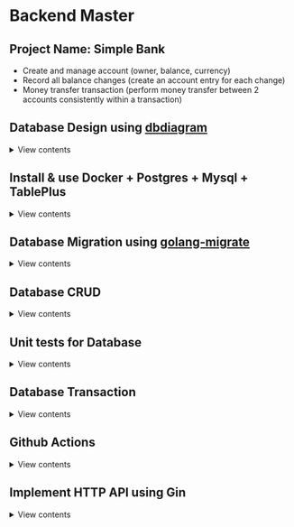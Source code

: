 # Backend Master

## Project Name: Simple Bank

- Create and manage account (owner, balance, currency)
- Record all balance changes (create an account entry for each change)
- Money transfer transaction (perform money transfer between 2 accounts consistently within a transaction)

## Database Design using [dbdiagram](https://dbdiagram.io)

<details>
<summary>View contents</summary>

Design database tables using <https://dbdiagram.io>

### Setup dbdigram

```sh
# install dbdocs
npm i -g dbdocs

# check dbdocs
dbdocs

# create doc directory
mkdir doc

# copy dbml codes and paste in db.dbml file
# install "vscode-dbml" extension to highlight codes
touch db.dbml

# login to dbdocs
dbdocs login

# generate dbdocs view
dbdocs build doc/db.dbml

# visit: https://dbdocs.io/foyezar/simplebank

# set password
# dbdocs password --set <password> --project <project name>
dbdocs password --set secret --project simplebank

# remove a project
# dbdocs remove <project name>
dbdocs remove simplebank

# install dbml cli
npm i -g @dbml/cli

# convert a dbml file to sql
# dbml2sql <path-to-dbml-file> [--mysql|--postgres] -o <output-filepath>
dbml2sql doc/db.dbml --postgres -o doc/schema.sql

# convert a sql file to dbml
# sql2dbml <path-to-sql-file> [--mysql|--postgres] -o <output-filepath>
sql2dbml doc/schema.sql --postgres -o doc/db.dbml
```

</details>

## Install & use Docker + Postgres + Mysql + TablePlus

<details>
<summary>View contents</summary>

- Download & install docker: [link](https://docs.docker.com/desktop/install/mac-install)

Postgresql

```sh
# Pull postgres image
docker pull postgres:15:2-alpine

# Start postgres container
docker run --name postgres15 -p 5432:5432 -e POSTGRES_USER=root -e POSTGRES_PASSWORD=testpass -d postgres:15.2-alpine

# Run command in container
docker exec -it postgres15 psql -U root

# Test connection
SELECT now();
```

Postgres commands <sup>[ref](https://hasura.io/blog/top-psql-commands-and-flags-you-need-to-know-postgresql/)</sup>

```sh
# Connect to a database (same host)
# -W - forces for the user password
psql -d db_name -U username -W

# Connect to a database (different host)
psql -h db_address -d db_name -U username -W

# Connect to a database (different host in SSL mode)
psql "sslmode=require host=db_address dbname=my_db user=root"

# Know all available psql commands
\?

# List all databases
\l

# Clear screen
# Ctrl + L
\! clear
\! cls

# Create a database
create database mydb;

# Switch to another database
\c db_name

# List database tables
\dt

# Create a table
CREATE TABLE accounts (
  id serial PRIMARY KEY,
  username varchar NOT NULL
);

# Insert data in a able
INSERT INTO accounts (username) VALUES ('foyez');

# Select data from a table
SELECT * FROM accounts;

# describe a table
\d table_name
\d+ table_name # more information

# Delete a database
drop database mydb;

# List all schemas
\dn

# List users and their roles
\du

# Retrieve a specific user
\du username

# Quit psql
\q
```

Mysql

```sh
# Pull mysql image
docker pull mysql:8

# Start mysql container
docker run --name mysql8 -p 3306:3306 -e MYSQL_ROOT_PASSWORD=testpass -d mysql:8

# Run command in container
docker exec -it mysql8 mysql -uroot -ptestpass
```

Create a Postgres database from command line

```sh
# enter postgres shell & create a database
docker exec -it postres15 sh
createdb --username=root --owner=root simple_bank
dropdb simple_bank

# create a database
docker exec -it postres15 createdb --username=root --owner=root simple_bank

# login to db cli
docker exec -it postgres15 psql -U root simple_bank

# exit from db cli
\q
```

Mysql commands <sup>[ref](http://g2pc1.bu.edu/~qzpeng/manual/MySQL%20Commands.htm)</sup>

```sh
# Connect to database
mysql -h hostname -u username -p
mysql -uroot -ptestpass

# Create a database from command line
mysql -e "create database db_name" -u username -p

# Create a database
create database db_name;

# Show database list
show databases;

# Switch to a database
use db_name;

# Show table list
show tables;

# Create a table
CREATE TABLE accounts (
  id INT(50) NOT NULL AUTO_INCREMENT PRIMARY KEY,
  username VARCHAR(100) NOT NULL
);

# Insert data in a table
INSERT INTO accounts (username) VALUES ('foyez');

# Select data from a table
SELECT * FROM accounts;

# Describe a table
describe table_name;

# Delete a database
drop database db_name;

# Delete a table
drop table table_name;

# Quit mysql
exit;
```

Create a Mysql database from command line

```sh
# create a database
docker exec -it mysql8 mysql -e "create database db_name" -u username -p

# delete a database
docker exec -it mysql8 mysql -e "drop database db_name" -u username -p

# login to db cli
docker exec -it mysql8 mysql db_name -u username -p

# exit from db cli
\q
```

Show docker logs

```sh
# Postgres
docker logs postgres15

# Mysql
docker logs mysql8
```

Searching ran commands starting with `docker run`

```sh
history | grep "docker run"
```

- Download & install database management tool [TablePlus](https://tableplus.com/)

</details>

## Database Migration using [golang-migrate](https://github.com/golang-migrate/migrate)

<details>
<summary>View contents</summary>

Install migrate cli: [link](https://github.com/golang-migrate/migrate/tree/master/cmd/migrate)

```sh
$ curl -L https://github.com/golang-migrate/migrate/releases/download/$version/migrate.$os-$arch.tar.gz | tar xvz
# OR
brew install golang-migrate

# migrate help command
migrate -help

# create migration files
migrate create -ext sql -dir db/migration -seq init_schema
```

</details>

## Database CRUD

<details>
<summary>View contents</summary>

- Create: insert new records to the database
- Read: select or search for records in the database
- Update: change some fields of the record in the database
- Delete: remove records from the database

### CRUD Tools

- Database/SQL: t
- ORM: GORM
- SQLX
- SQLC

### Setup [SQLC](https://sqlc.dev/)

```sh
# install sqlc
brew install sqlc

# to know sqlc commands
sqlc help

# Create an empty sqlc.yaml settings file
# schema_path: db/migration
# query path: db/query
# output path: db/sqlc
sqlc init

# Generate Go code from SQL
sqlc generate
```

</details>

## Unit tests for Database

<details>
<summary>View contents</summary>

- Install a pure postgres driver for Go's database/sql package

```sh
go get github.com/lib/pq
```

`main_test.go`

```go
package db

import (
 "database/sql"
 "log"
 "os"
 "testing"

 _ "github.com/lib/pq"
)

const (
 dbDriver = "postgres"
 dbSource = "postgresql://root:testpass@localhost:5432/simplebank?sslmode=disable"
)

var testQueries *Queries

func TestMain(m *testing.M) {
 db, err := sql.Open(dbDriver, dbSource)
 if err != nil {
  log.Fatal("cannot connect to db: ", err)
 }

 testQueries = New(db)

 os.Exit(m.Run())
}
```

- Run `go mod tidy` to add dependency in `go.mod` file
- Install [testify](https://github.com/stretchr/testify) - `A toolkit for assertions and mocks`

```sh
go get github.com/stretchr/testify
```

`account_test.go`

```go
package db

import (
 "context"
 "testing"

 "github.com/stretchr/testify/require"
)

func TestCreateAccount(t *testing.T) {
 arg := CreateAccountParams{
  Owner:    "Mithu",
  Balance:  20,
  Currency: "USD",
 }
 account, err := testQueries.CreateAccount(context.Background(), arg)
 require.NoError(t, err)
 require.NotEmpty(t, account)

 require.Equal(t, account.Owner, arg.Owner)
 require.Equal(t, account.Balance, arg.Balance)
 require.Equal(t, account.Currency, arg.Currency)

 require.NotZero(t, account.ID)
 require.NotZero(t, account.CreatedAt)
}
```

- Run `go mod tidy` to add _testify_ dependency

</details>

## Database Transaction

<details>
<summary>View contents</summary>

### DB Transaction

- A single unit of work
- Often made up of multiple db operations

**Example:** Transfer 10 USD from bank account 1 to bank account 2.

```txt
1. Create a transfer record with amount = 10
2. Create an account entry for account 1 with amount = -10
3. Create an account entry for account 2 with amount = +10
4. Subtract 10 from the balance of account 1
5. Add 10 to the balance of account 2
```

### Why do we need db transaction?

1. To provide a reliable and consistent unit of work, even in case of system failure
2. To provide isolation between programs that access the database concurrently

A transaction in a database system must maintain **ACID** (Atomicity, Consistency, Isolation and Durability) in order to ensure accuracy, completeness and data integrity.

1. **Atomicity**
   Either all operations complete successfully or if the transaction fails, everything will be rolled back and the db will be unchanged.

2. **Consistency**
   The db state must be valid after the transaction. All constraints must be satisfied. More precisely, all data written to the database must be valid according to predefined rules, including constraints, cascade, and triggers.

3. **Isolation**
   Concurrent transaction must not affect each other.

4. **Durability**
   Data written by a successful transaction must be recorded in persistent storage, even in case of system failure.

### How to run SQL TX?

```sql
BEGIN;
COMMIT;

-- if the transaction is failed
BEGIN;
ROLLBACK;
```

### Deadlock

- a situation in which two or more transactions are waiting for one another to give up locks

Deadlocks can happen in multi-user environments when two or more transactions are running concurrently and try to access the same data in a different order. When this happens, one transaction may hold a lock on a resource that another transaction needs, while the second transaction may hold a lock on a resource that the first transaction needs. Both transactions are then blocked, waiting for the other to release the resource they need.

DBMSs often use various techniques to detect and resolve deadlocks automatically. These techniques include timeout mechanisms, where a transaction is forced to release its locks after a certain period of time, and deadlock detection algorithms, which periodically scan the transaction log for deadlock cycles and then choose a transaction to abort to resolve the deadlock.

It is also possible to prevent deadlocks by careful design of transactions, such as always acquiring locks in the same order or releasing locks as soon as possible. Proper design of the database schema and application can also help to minimize the likelihood of deadlocks

**ref:** [Deadlock in DBMS](https://www.geeksforgeeks.org/deadlock-in-dbms/)

### Update accounts concurrently

```sql
BEGIN;

SELECT * FROM accounts WHERE id = 15 FOR UPDATE;
UPDATE accounts SET balance = 500 WHERE id = 15;

COMMIT;
```

### Check deadlocks

```sql
SELECT
   a.application_name,
   l.relation::regclass,
   l.transactionid,
   l.mode,
   l.locktype,
   l.GRANTED,
   a.username,
   a.query,
   a.pid
FROM pq_stat_activity a
JOIN pg_locks l ON l.pid = a.pid
WHERE a.application_name = 'psql'
ORDER BY a.pid;
```

- [DB transaction lock & How to handle deadlock](https://www.youtube.com/watch?v=G2aggv_3Bbg&list=PLy_6D98if3ULEtXtNSY_2qN21VCKgoQAE&index=10)
- [How to avoid deadlock in DB transaction? Queries order matters!](https://www.youtube.com/watch?v=qn3-5wdOfoA&list=PLy_6D98if3ULEtXtNSY_2qN21VCKgoQAE&index=8)

</details>

## Github Actions

<details>
<summary>View contents</summary>

- We can trigger a workflow by 3 ways: `event`, `schedule`, or `manually`
- A workflow consists of one or multiple jobs
- A job is composed of multiple steps
- Each step has one or more actions
- All jobs inside a workflow normally run in parallel, unless they depend on each other
- If some jobs depend on each other, they run serially
- Each job will be run separately by a specific runner
- The runners will report progress, logs, and results of the jobs back to github

<img width="1552" alt="image" src="https://github.com/foyez/simplebank/assets/11992095/5954c678-bdf0-45cc-bf84-7db9a383bf58">

### Setup a workflow for Golang and Postgres

- Goto `Actions` tab
- Then, in `Go` action click `configure`
- Create github workflows directory: `mkdir -p .github/workflows`
- Create workflow file: `touch .github/workflows/test.yml`
- Then, copy and paste the template from github for go
- [Creating PostgreSQL service containers](https://docs.github.com/en/actions/using-containerized-services/creating-postgresql-service-containers)
- [How to setup Github Actions for Go + Postgres to run automated tests](https://dev.to/techschoolguru/how-to-setup-github-actions-for-go-postgres-to-run-automated-tests-81o)

</details>

## Implement HTTP API using Gin

<details>
<summary>View contents</summary>

### Popular web frameworks

- [Gin](https://github.com/gin-gonic/gin/blob/master/docs/doc.md#build-with-json-replacement)
- Beego
- Echo
- Revel
- Martini
- Fiber
- Buffalo

### Popular HTTP routers

- FastHttp
- Gorilla Mux
- HttpRouter
- Chi

Install `gin` package:

```sh
https://github.com/gin-gonic/gin
```

- A POST api:

<details>
<summary>View contents</summary>

`db/query/account.sql`

```sql
-- name: CreateAccount :one
INSERT INTO accounts (
  owner,
  balance,
  currency
) VALUES (
  $1, $2, $3
) RETURNING *;
```

`api/server.go`

```go
package api

import (
 db "github.com/foyez/simplebank/db/sqlc"
 "github.com/gin-gonic/gin"
)

// Server serves HTTP requests.
type Server struct {
 store  *db.Store
 router *gin.Engine
}

// NewServer creates a new HTTP server and setup routing.
func NewServer(store *db.Store) *Server {
 server := &Server{store: store}
 router := gin.Default()

 router.POST("/accounts", server.createAccount)

 server.router = router
 return server
}

// Start runs the HTTP server on a specific address.
func (server *Server) Start(address string) error {
 return server.router.Run(address)
}

func errorResponse(err error) gin.H {
 return gin.H{"error": err.Error()}
}
```

`api/account.go`

```go
package api

import (
 "net/http"

 db "github.com/foyez/simplebank/db/sqlc"
 "github.com/gin-gonic/gin"
)

type createAccountRequest struct {
 // json tag to de-serialize json body
 Owner    string `json:"owner" binding:"required"`
 Currency string `json:"currency" binding:"required,oneof=USD EUR"`
}

func (server *Server) createAccount(ctx *gin.Context) {
 var req createAccountRequest
 if err := ctx.ShouldBindJSON(&req); err != nil {
  ctx.JSON(http.StatusBadRequest, errorResponse(err))
  return
 }

 arg := db.CreateAccountParams{
  Owner:    req.Owner,
  Currency: req.Currency,
  Balance:  0,
 }

 account, err := server.store.CreateAccount(ctx, arg)
 if err != nil {
  ctx.JSON(http.StatusInternalServerError, errorResponse(err))
  return
 }

 ctx.JSON(http.StatusCreated, account)
}
```

`main.go`

```go
package main

import (
 "database/sql"
 "log"

 "github.com/foyez/simplebank/api"
 db "github.com/foyez/simplebank/db/sqlc"
 _ "github.com/lib/pq"
)

const (
 dbDriver = "postgres"
 dbSource = "postgresql://root:testpass@localhost:5432/simplebank?sslmode=disable"
 address  = "0.0.0.0:8080"
)

func main() {
 conn, err := sql.Open(dbDriver, dbSource)
 if err != nil {
  log.Fatal("cannot connect to db: ", err)
 }

 store := db.NewStore(conn)
 server := api.NewServer(store)

 err = server.Start(address)
 if err != nil {
  log.Fatal("cannot start server: ", err)
 }
}
```

</details>

- A GET api:

<details>
<summary>View contents</summary>

`db/query/account.sql`

```sql
-- name: GetAccount :one
SELECT * FROM accounts
WHERE id = $1 LIMIT 1;
```

`api/account.go`

```go
type getAccountRequest struct {
 ID int64 `uri:"id" binding:"required,min=1"`
}

func (server *Server) getAccount(ctx *gin.Context) {
 var req getAccountRequest
 if err := ctx.ShouldBindUri(&req); err != nil {
  ctx.JSON(http.StatusBadRequest, errorResponse(err))
  return
 }

 account, err := server.store.GetAccount(ctx, req.ID)
 if err != nil {
  if err == sql.ErrNoRows {
   ctx.JSON(http.StatusNotFound, errorResponse(err))
   return
  }
  ctx.JSON(http.StatusInternalServerError, errorResponse(err))
  return
 }

 ctx.JSON(http.StatusOK, account)
}
```

`api/server.go`

```go
router.GET("/accounts/:id", server.getAccount)
```

API:

```txt
http://localhost:8080/accounts/1
```

</details>

- A GET api with offset pagination:

<details>
<summary>View contents</summary>

`db/query/account.sql`

```sql
-- name: ListAccounts :many
SELECT * FROM accounts
ORDER BY id
LIMIT $1
OFFSET $2;
```

`api/account.go`

```go
type listAccountsRequest struct {
 PageID   int32 `form:"page_id" binding:"required,min=1"`
 PageSize int32 `form:"page_size" binding:"required,min=5,max=10"`
}

func (server *Server) listAccounts(ctx *gin.Context) {
 var req listAccountsRequest
 if err := ctx.ShouldBindQuery(&req); err != nil {
  ctx.JSON(http.StatusBadRequest, errorResponse(err))
  return
 }

 arg := db.ListAccountsParams{
  Limit:  req.PageSize,
  Offset: (req.PageID - 1) * req.PageSize,
 }

 accounts, err := server.store.ListAccounts(ctx, arg)
 if err != nil {
  ctx.JSON(http.StatusInternalServerError, errorResponse(err))
  return
 }

 ctx.JSON(http.StatusOK, accounts)
}
```

`api/server.go`

```go
router.GET("/accounts", server.listAccounts)
```

API:

```txt
http://localhost:8080/accounts?page_id=1&page_size=10
```

</details>

- A GET api with cursor pagination:

<details>
<summary>View contents</summary>

`db/query/account.sql`

```sql
-- name: ListAccountWithCursor :many
SELECT * FROM accounts
WHERE created_at < sqlc.narg('cursor') OR sqlc.narg('cursor') IS NULL
ORDER BY created_at DESC
LIMIT sqlc.arg('limit');
```

`api/account.go`

```go
type listAccountsWithCursorRequest struct {
 Cursor time.Time `form:"cursor"`
 Limit  int32     `form:"limit" binding:"required,min=5,max=10"`
}

func (server *Server) listAccountsWithCursor(ctx *gin.Context) {
 var req listAccountsWithCursorRequest
 if err := ctx.ShouldBindQuery(&req); err != nil {
  ctx.JSON(http.StatusBadRequest, errorResponse(err))
  return
 }

 limitPlusOne := req.Limit + 1

 arg := db.ListAccountWithCursorParams{
  Limit: limitPlusOne,
  Cursor: sql.NullTime{
   Time:  req.Cursor,
   Valid: !req.Cursor.IsZero(),
  },
 }

 accounts, err := server.store.ListAccountWithCursor(ctx, arg)
 if err != nil {
  ctx.JSON(http.StatusInternalServerError, errorResponse(err))
  return
 }

 newAccounts := accounts
 if int32(len(accounts)) > req.Limit {
  newAccounts = accounts[0:req.Limit]
 }

 rsp := gin.H{
  "accounts": newAccounts,
  "has_more": int32(len(accounts)) == limitPlusOne,
 }

 ctx.JSON(http.StatusOK, rsp)
}
```

`api/server.go`

```go
router.GET("/accountsWithCursor", server.listAccountsWithCursor)
```

API:

```txt
http://localhost:8080/accountsWithCursor?limit=5&cursor=2023-06-05T02%3A36%3A19.167614Z
```

</details>

- [Gin binding in Go: A tutorial with examples](https://blog.logrocket.com/gin-binding-in-go-a-tutorial-with-examples/)
- [Build RESTful API using Go Gin](https://www.golinuxcloud.com/golang-gin/)

</details>
